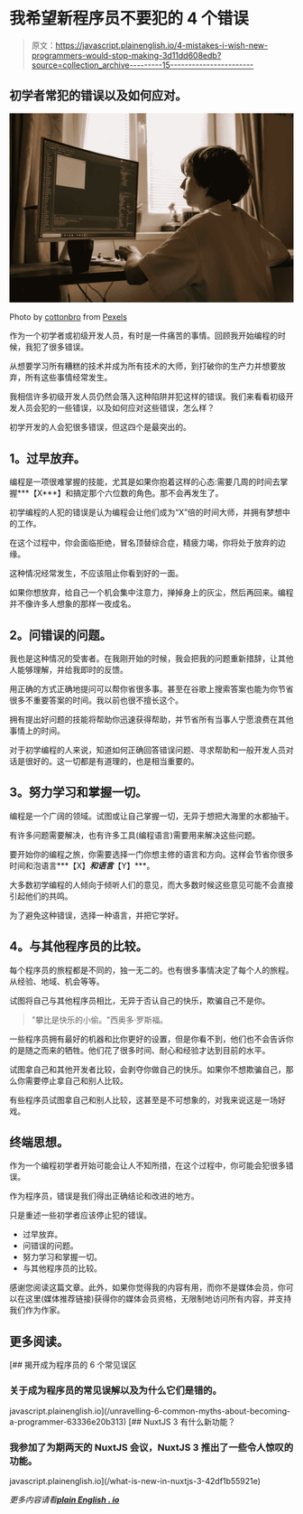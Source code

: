 # 我希望新程序员不要犯的 4 个错误

> 原文：<https://javascript.plainenglish.io/4-mistakes-i-wish-new-programmers-would-stop-making-3d11dd608edb?source=collection_archive---------15----------------------->

## 初学者常犯的错误以及如何应对。

![](img/2ff69d593742488e7b8227ee3c175873.png)

Photo by [cottonbro](https://www.pexels.com/@cottonbro?utm_content=attributionCopyText&utm_medium=referral&utm_source=pexels) from [Pexels](https://www.pexels.com/photo/boy-in-white-long-sleeve-shirt-playing-computer-game-4709291/?utm_content=attributionCopyText&utm_medium=referral&utm_source=pexels)

作为一个初学者或初级开发人员，有时是一件痛苦的事情。回顾我开始编程的时候，我犯了很多错误。

从想要学习所有糟糕的技术并成为所有技术的大师，到打破你的生产力并想要放弃，所有这些事情经常发生。

我相信许多初级开发人员仍然会落入这种陷阱并犯这样的错误。我们来看看初级开发人员会犯的一些错误，以及如何应对这些错误，怎么样？

初学开发的人会犯很多错误，但这四个是最突出的。

## **1。过早放弃。**

编程是一项很难掌握的技能，尤其是如果你抱着这样的心态:需要几周的时间去掌握***【X***】和搞定那个六位数的角色。那不会再发生了。

初学编程的人犯的错误是认为编程会让他们成为“X”倍的时间大师，并拥有梦想中的工作。

在这个过程中，你会面临拒绝，冒名顶替综合症，精疲力竭，你将处于放弃的边缘。

这种情况经常发生，不应该阻止你看到好的一面。

如果你想放弃，给自己一个机会集中注意力，掸掉身上的灰尘，然后再回来。编程并不像许多人想象的那样一夜成名。

## **2。问错误的问题。**

我也是这种情况的受害者。在我刚开始的时候，我会把我的问题重新措辞，让其他人能够理解，并给我即时的反馈。

用正确的方式正确地提问可以帮你省很多事。甚至在谷歌上搜索答案也能为你节省很多不重要答案的时间。我以前也很不擅长这个。

拥有提出好问题的技能将帮助你迅速获得帮助，并节省所有当事人宁愿浪费在其他事情上的时间。

对于初学编程的人来说，知道如何正确回答错误问题、寻求帮助和一般开发人员对话是很好的。这一切都是有道理的，也是相当重要的。

## **3。努力学习和掌握一切。**

编程是一个广阔的领域。试图或让自己掌握一切，无异于想把大海里的水都抽干。

有许多问题需要解决，也有许多工具(编程语言)需要用来解决这些问题。

要开始你的编程之旅，你需要选择一门你想主修的语言和方向。这样会节省你很多时间和泡语言***【X】***和语言***【Y】***。

大多数初学编程的人倾向于倾听人们的意见，而大多数时候这些意见可能不会直接引起他们的共鸣。

为了避免这种错误，选择一种语言，并把它学好。

## **4。与其他程序员的比较。**

每个程序员的旅程都是不同的，独一无二的。也有很多事情决定了每个人的旅程。从经验、地域、机会等等。

试图将自己与其他程序员相比，无异于否认自己的快乐，欺骗自己不是你。

> "攀比是快乐的小偷。"西奥多·罗斯福。

一些程序员拥有最好的机器和比你更好的设置，但是你看不到，他们也不会告诉你的是随之而来的牺牲。他们花了很多时间、耐心和经验才达到目前的水平。

试图拿自己和其他开发者比较，会剥夺你做自己的快乐。如果你不想欺骗自己，那么你需要停止拿自己和别人比较。

有些程序员试图拿自己和别人比较，这甚至是不可想象的，对我来说这是一场好戏。

## **终端思想。**

作为一个编程初学者开始可能会让人不知所措，在这个过程中，你可能会犯很多错误。

作为程序员，错误是我们得出正确结论和改进的地方。

只是重述一些初学者应该停止犯的错误。

*   过早放弃。
*   问错误的问题。
*   努力学习和掌握一切。
*   与其他程序员的比较。

感谢您阅读这篇文章。此外，如果你觉得我的内容有用，而你不是媒体会员，你可以在这里(媒体推荐链接)获得你的媒体会员资格，无限制地访问所有内容，并支持我们作为作家。

## **更多阅读。**

[](/unravelling-6-common-myths-about-becoming-a-programmer-63336e20b313) [## 揭开成为程序员的 6 个常见误区

### 关于成为程序员的常见误解以及为什么它们是错的。

javascript.plainenglish.io](/unravelling-6-common-myths-about-becoming-a-programmer-63336e20b313) [](/what-is-new-in-nuxtjs-3-42df1b55921e) [## NuxtJS 3 有什么新功能？

### 我参加了为期两天的 NuxtJS 会议，NuxtJS 3 推出了一些令人惊叹的功能。

javascript.plainenglish.io](/what-is-new-in-nuxtjs-3-42df1b55921e) 

*更多内容请看*[***plain English . io***](http://plainenglish.io/)